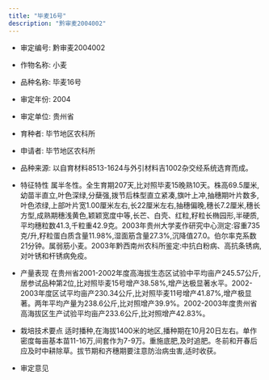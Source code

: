 ```yaml
---
title: "毕麦16号"
description: "黔审麦2004002"
---
```

* 审定编号:  黔审麦2004002

*  作物名称:  小麦

*  品种名称:  毕麦16号

*  审定年份:  2004

*  审定单位:  贵州省

* 育种者:  毕节地区农科所

*  申请者:  毕节地区农科所

*  品种来源:  以自育材料8513-1624与外引材料吉1002杂交经系统选育而成。

*  特征特性
属半冬性。全生育期207天,比对照毕麦15晚熟10天。株高69.5厘米,幼苗半直立,叶色深绿,分蘖强,拨节后株型直立紧凑,旗叶上冲,抽穗期叶片数多,叶色浓绿,上部叶片宽1.00厘米左右,长22厘米左右,抽穗偏晚,穗长7.2厘米,穗长方型,成熟期穗浅黄色,颖颖宽度中等,长芒、白壳、红粒,籽粒长椭园形,半硬质,平均穗粒数41.3,千粒重42.9克。2003年贵州大学麦作研究中心测定:容重735克/升,籽粒蛋白质含量11.98%,湿面筋含量27.3%,沉降值27.0。伯尔率克系数21分钟。属弱筋小麦。2003年黔西南州农科所鉴定:中抗白粉病、高抗条锈病,对叶锈和杆锈病免疫。

*  产量表现
在贵州省2001-2002年度高海拔生态区试验中平均亩产245.57公斤,居参试品种第2位,比对照毕麦15号增产38.58%,增产达极显著水平。2002-2003年度区试平均亩产230.34公斤,比对照毕麦11号增产41.87%,增产极显著。两年平均产量为238.6公斤,比对照增产39.9%。2002-2003年度贵州省高海拔区生产试验平均亩产233.6公斤,比对照增产42.83%。

*  栽培技术要点
适时播种,在海拔1400米的地区,播种期在10月20日左右。单作密度每亩基本苗11-16万,间套作为7-9万。重施底肥,及时追肥。冬前和开春后应及时中耕除草。拔节期和齐穗期要注意防治病虫害,适时收获。

*  审定意见


